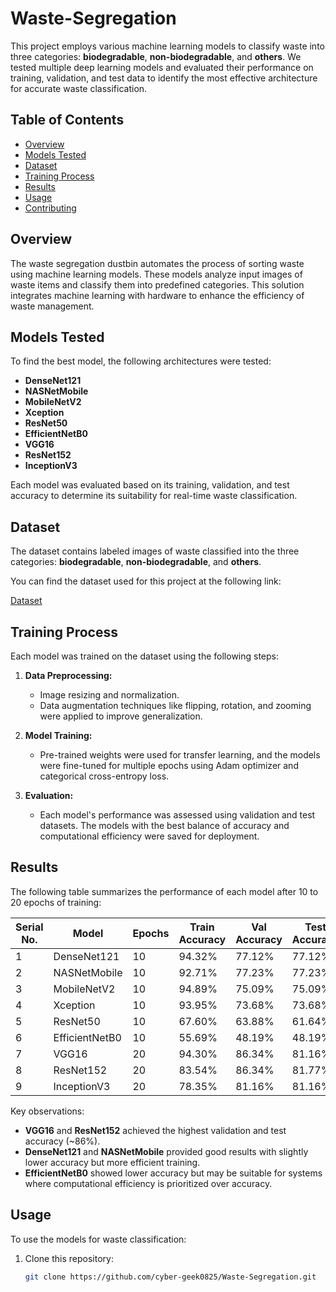 # Waste-Segregation
This project employs various machine learning models to classify waste into three categories: **biodegradable**, **non-biodegradable**, and **others**. We tested multiple deep learning models and evaluated their performance on training, validation, and test data to identify the most effective architecture for accurate waste classification.

## Table of Contents

- [Overview](#overview)
- [Models Tested](#models-tested)
- [Dataset](#dataset)
- [Training Process](#training-process)
- [Results](#results)
- [Usage](#usage)
- [Contributing](#contributing)

## Overview

The waste segregation dustbin automates the process of sorting waste using machine learning models. These models analyze input images of waste items and classify them into predefined categories. This solution integrates machine learning with hardware to enhance the efficiency of waste management.

## Models Tested

To find the best model, the following architectures were tested:

- **DenseNet121**
- **NASNetMobile**
- **MobileNetV2**
- **Xception**
- **ResNet50**
- **EfficientNetB0**
- **VGG16**
- **ResNet152**
- **InceptionV3**

Each model was evaluated based on its training, validation, and test accuracy to determine its suitability for real-time waste classification.

## Dataset

The dataset contains labeled images of waste classified into the three categories: **biodegradable**, **non-biodegradable**, and **others**.

You can find the dataset used for this project at the following link:

[Dataset](https://www.kaggle.com/datasets/sapal6/waste-classification-data-v2)

## Training Process

Each model was trained on the dataset using the following steps:

1. **Data Preprocessing:**
   - Image resizing and normalization.
   - Data augmentation techniques like flipping, rotation, and zooming were applied to improve generalization.
   
2. **Model Training:**
   - Pre-trained weights were used for transfer learning, and the models were fine-tuned for multiple epochs using Adam optimizer and categorical cross-entropy loss.
   
3. **Evaluation:**
   - Each model's performance was assessed using validation and test datasets. The models with the best balance of accuracy and computational efficiency were saved for deployment.

## Results

The following table summarizes the performance of each model after 10 to 20 epochs of training:

| Serial No. | Model          | Epochs | Train Accuracy | Val Accuracy | Test Accuracy |
|------------|----------------|--------|----------------|--------------|---------------|
| 1          | DenseNet121     | 10     | 94.32%         | 77.12%       | 77.12%        |
| 2          | NASNetMobile    | 10     | 92.71%         | 77.23%       | 77.23%        |
| 3          | MobileNetV2     | 10     | 94.89%         | 75.09%       | 75.09%        |
| 4          | Xception        | 10     | 93.95%         | 73.68%       | 73.68%        |
| 5          | ResNet50        | 10     | 67.60%         | 63.88%       | 61.64%        |
| 6          | EfficientNetB0  | 10     | 55.69%         | 48.19%       | 48.19%        |
| 7          | VGG16           | 20     | 94.30%         | 86.34%       | 81.16%        |
| 8          | ResNet152       | 20     | 83.54%         | 86.34%       | 81.77%        |
| 9          | InceptionV3     | 20     | 78.35%         | 81.16%       | 81.16%        |

Key observations:
- **VGG16** and **ResNet152** achieved the highest validation and test accuracy (~86%).
- **DenseNet121** and **NASNetMobile** provided good results with slightly lower accuracy but more efficient training.
- **EfficientNetB0** showed lower accuracy but may be suitable for systems where computational efficiency is prioritized over accuracy.

## Usage

To use the models for waste classification:

1. Clone this repository:
   ```bash
   git clone https://github.com/cyber-geek0825/Waste-Segregation.git
